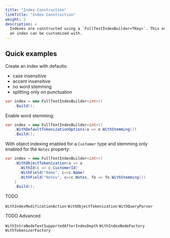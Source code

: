 ```yaml
---
title: "Index Construction"
linkTitle: "Index Construction"
weight: 2
description: >
  Indexes are constructed using a `FullTextIndexBuilder<TKey>`. This exposes all the options
  an index can be customized with.
---
```


## Quick examples

Create an index with defaults:

* case insensitive
* accent insensitive
* no word stemming
* splitting only on punctuation

``` csharp
var index = new FullTextIndexBuilder<int>()
    .Build();
```

Enable word stemming:

``` csharp
var index = new FullTextIndexBuilder<int>()
    .WithDefaultTokenizationOptions(o => o.WithStemming())
    .Build();
```

With object indexing enabled for a `Customer` type and stemming only enabled for the `Notes` property:

``` csharp
var index = new FullTextIndexBuilder<int>()
    .WithObjectTokenization(o => o
      .WithId(c => c.CustomerId)
      .WithField("Name", c=>c.Name)
      .WithField("Notes", c=>c.Notes, fo => fo.WithStemming())
    )
    .Build();
```

TODO

`WithIndexModificationAction`
`WithObjectTokenization`
`WithQueryParser`

TODO Advanced

`WithIntraNodeTextSupportedAfterIndexDepth`
`WithIndexNodeFactory`
`WithTokenizerFactory`